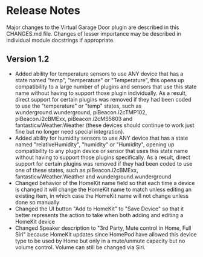 Release Notes
==========
Major changes to the Virtual Garage Door plugin are described in this
CHANGES.md file.  Changes of lesser importance may be described in individual
module docstrings if appropriate.

Version 1.2
---------------
* Added ability for temperature sensors to use ANY device that has a state named "temp", "temperature" or "Temperature", this opens up compatibility to a large number of plugins and sensors that use this state name without having to support those plugin individually.  As a result, direct support for certain plugins was removed if they had been coded to use the "temperature" or "temp" states, such as wunderground.wunderground, piBeacon.i2cTMP102, piBeacon.i2cBMExx, piBeacon.i2cMS5803 and fantasticwWeather.Weather (these devices should continue to work just fine but no longer need special integration).
* Added ability for humidity sensors to use ANY device that has a state named "relativeHumidity", "humidity" or "Humidity", opening up compatibility to any plugin device or sensor that uses this state name without having to support those plugins specifically.  As a result, direct support for certain plugins was removed if they had been coded to use one of these states, such as piBeacon.i2cBMExx, fantasticwWeather.Weather and wunderground.wunderground
* Changed behavior of the HomeKit name field so that each time a device is changed it will change the HomeKit name to match unless editing an existing item, in which case the HomeKit name will not change unless done so manually
* Changed the UI button "Add to HomeKit" to "Save Device" so that it better represents the action to take when both adding and editing a HomeKit device
* Changed Speaker description to "3rd Party, Mute control in Home, Full Siri" because HomeKit updates since HomePod have allowed this device type to be used by Home but only in a mute/unmute capacity but no volume control.  Volume can still be changed via Siri.

